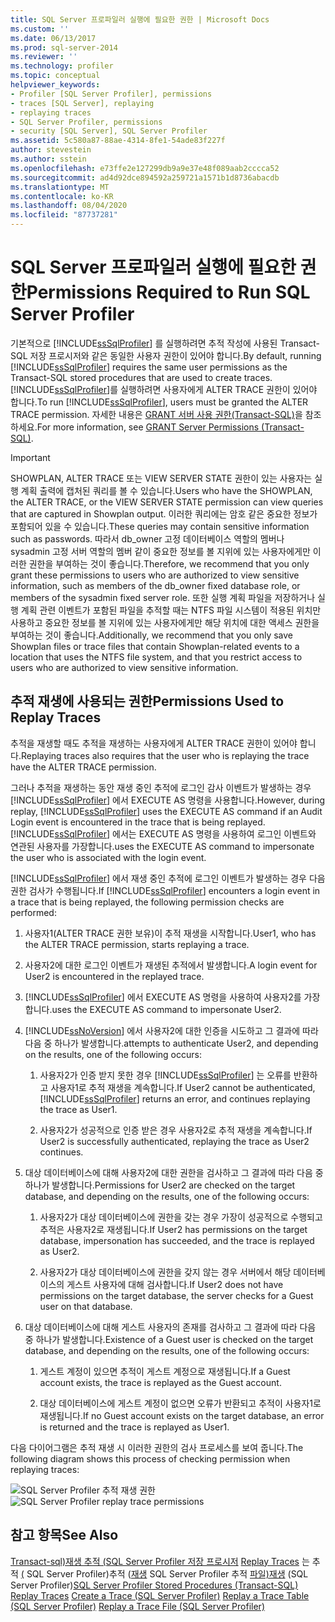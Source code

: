 ```yaml
---
title: SQL Server 프로파일러 실행에 필요한 권한 | Microsoft Docs
ms.custom: ''
ms.date: 06/13/2017
ms.prod: sql-server-2014
ms.reviewer: ''
ms.technology: profiler
ms.topic: conceptual
helpviewer_keywords:
- Profiler [SQL Server Profiler], permissions
- traces [SQL Server], replaying
- replaying traces
- SQL Server Profiler, permissions
- security [SQL Server], SQL Server Profiler
ms.assetid: 5c580a87-88ae-4314-8fe1-54ade83f227f
author: stevestein
ms.author: sstein
ms.openlocfilehash: e73ffe2e127299db9a9e37e48f089aab2cccca52
ms.sourcegitcommit: ad4d92dce894592a259721a1571b1d8736abacdb
ms.translationtype: MT
ms.contentlocale: ko-KR
ms.lasthandoff: 08/04/2020
ms.locfileid: "87737281"
---
```

# <a name="permissions-required-to-run-sql-server-profiler"></a><span data-ttu-id="0fa17-102">SQL Server 프로파일러 실행에 필요한 권한</span><span class="sxs-lookup"><span data-stu-id="0fa17-102">Permissions Required to Run SQL Server Profiler</span></span>
  <span data-ttu-id="0fa17-103">기본적으로 [!INCLUDE[ssSqlProfiler](../../../includes/sssqlprofiler-md.md)] 를 실행하려면 추적 작성에 사용된 Transact-SQL 저장 프로시저와 같은 동일한 사용자 권한이 있어야 합니다.</span><span class="sxs-lookup"><span data-stu-id="0fa17-103">By default, running [!INCLUDE[ssSqlProfiler](../../../includes/sssqlprofiler-md.md)] requires the same user permissions as the Transact-SQL stored procedures that are used to create traces.</span></span> <span data-ttu-id="0fa17-104">[!INCLUDE[ssSqlProfiler](../../../includes/sssqlprofiler-md.md)]를 실행하려면 사용자에게 ALTER TRACE 권한이 있어야 합니다.</span><span class="sxs-lookup"><span data-stu-id="0fa17-104">To run [!INCLUDE[ssSqlProfiler](../../../includes/sssqlprofiler-md.md)], users must be granted the ALTER TRACE permission.</span></span> <span data-ttu-id="0fa17-105">자세한 내용은 [GRANT 서버 사용 권한&#40;Transact-SQL&#41;](/sql/t-sql/statements/grant-server-permissions-transact-sql)을 참조하세요.</span><span class="sxs-lookup"><span data-stu-id="0fa17-105">For more information, see [GRANT Server Permissions &#40;Transact-SQL&#41;](/sql/t-sql/statements/grant-server-permissions-transact-sql).</span></span>

> [!IMPORTANT]
>  <span data-ttu-id="0fa17-106">SHOWPLAN, ALTER TRACE 또는 VIEW SERVER STATE 권한이 있는 사용자는 실행 계획 출력에 캡처된 쿼리를 볼 수 있습니다.</span><span class="sxs-lookup"><span data-stu-id="0fa17-106">Users who have the SHOWPLAN, the ALTER TRACE, or the VIEW SERVER STATE permission can view queries that are captured in Showplan output.</span></span> <span data-ttu-id="0fa17-107">이러한 쿼리에는 암호 같은 중요한 정보가 포함되어 있을 수 있습니다.</span><span class="sxs-lookup"><span data-stu-id="0fa17-107">These queries may contain sensitive information such as passwords.</span></span> <span data-ttu-id="0fa17-108">따라서 db_owner 고정 데이터베이스 역할의 멤버나 sysadmin 고정 서버 역할의 멤버 같이 중요한 정보를 볼 지위에 있는 사용자에게만 이러한 권한을 부여하는 것이 좋습니다.</span><span class="sxs-lookup"><span data-stu-id="0fa17-108">Therefore, we recommend that you only grant these permissions to users who are authorized to view sensitive information, such as members of the db_owner fixed database role, or members of the sysadmin fixed server role.</span></span> <span data-ttu-id="0fa17-109">또한 실행 계획 파일을 저장하거나 실행 계획 관련 이벤트가 포함된 파일을 추적할 때는 NTFS 파일 시스템이 적용된 위치만 사용하고 중요한 정보를 볼 지위에 있는 사용자에게만 해당 위치에 대한 액세스 권한을 부여하는 것이 좋습니다.</span><span class="sxs-lookup"><span data-stu-id="0fa17-109">Additionally, we recommend that you only save Showplan files or trace files that contain Showplan-related events to a location that uses the NTFS file system, and that you restrict access to users who are authorized to view sensitive information.</span></span>

## <a name="permissions-used-to-replay-traces"></a><span data-ttu-id="0fa17-110">추적 재생에 사용되는 권한</span><span class="sxs-lookup"><span data-stu-id="0fa17-110">Permissions Used to Replay Traces</span></span>
 <span data-ttu-id="0fa17-111">추적을 재생할 때도 추적을 재생하는 사용자에게 ALTER TRACE 권한이 있어야 합니다.</span><span class="sxs-lookup"><span data-stu-id="0fa17-111">Replaying traces also requires that the user who is replaying the trace have the ALTER TRACE permission.</span></span>

 <span data-ttu-id="0fa17-112">그러나 추적을 재생하는 동안 재생 중인 추적에 로그인 감사 이벤트가 발생하는 경우 [!INCLUDE[ssSqlProfiler](../../../includes/sssqlprofiler-md.md)] 에서 EXECUTE AS 명령을 사용합니다.</span><span class="sxs-lookup"><span data-stu-id="0fa17-112">However, during replay, [!INCLUDE[ssSqlProfiler](../../../includes/sssqlprofiler-md.md)] uses the EXECUTE AS command if an Audit Login event is encountered in the trace that is being replayed.</span></span> [!INCLUDE[ssSqlProfiler](../../../includes/sssqlprofiler-md.md)] <span data-ttu-id="0fa17-113">에서는 EXECUTE AS 명령을 사용하여 로그인 이벤트와 연관된 사용자를 가장합니다.</span><span class="sxs-lookup"><span data-stu-id="0fa17-113">uses the EXECUTE AS command to impersonate the user who is associated with the login event.</span></span>

 <span data-ttu-id="0fa17-114">[!INCLUDE[ssSqlProfiler](../../../includes/sssqlprofiler-md.md)] 에서 재생 중인 추적에 로그인 이벤트가 발생하는 경우 다음 권한 검사가 수행됩니다.</span><span class="sxs-lookup"><span data-stu-id="0fa17-114">If [!INCLUDE[ssSqlProfiler](../../../includes/sssqlprofiler-md.md)] encounters a login event in a trace that is being replayed, the following permission checks are performed:</span></span>

1.  <span data-ttu-id="0fa17-115">사용자1(ALTER TRACE 권한 보유)이 추적 재생을 시작합니다.</span><span class="sxs-lookup"><span data-stu-id="0fa17-115">User1, who has the ALTER TRACE permission, starts replaying a trace.</span></span>

2.  <span data-ttu-id="0fa17-116">사용자2에 대한 로그인 이벤트가 재생된 추적에서 발생합니다.</span><span class="sxs-lookup"><span data-stu-id="0fa17-116">A login event for User2 is encountered in the replayed trace.</span></span>

3.  [!INCLUDE[ssSqlProfiler](../../../includes/sssqlprofiler-md.md)] <span data-ttu-id="0fa17-117">에서 EXECUTE AS 명령을 사용하여 사용자2를 가장합니다.</span><span class="sxs-lookup"><span data-stu-id="0fa17-117">uses the EXECUTE AS command to impersonate User2.</span></span>

4.  [!INCLUDE[ssNoVersion](../../includes/ssnoversion-md.md)] <span data-ttu-id="0fa17-118">에서 사용자2에 대한 인증을 시도하고 그 결과에 따라 다음 중 하나가 발생합니다.</span><span class="sxs-lookup"><span data-stu-id="0fa17-118">attempts to authenticate User2, and depending on the results, one of the following occurs:</span></span>

    1.  <span data-ttu-id="0fa17-119">사용자2가 인증 받지 못한 경우 [!INCLUDE[ssSqlProfiler](../../../includes/sssqlprofiler-md.md)] 는 오류를 반환하고 사용자1로 추적 재생을 계속합니다.</span><span class="sxs-lookup"><span data-stu-id="0fa17-119">If User2 cannot be authenticated, [!INCLUDE[ssSqlProfiler](../../../includes/sssqlprofiler-md.md)] returns an error, and continues replaying the trace as User1.</span></span>

    2.  <span data-ttu-id="0fa17-120">사용자2가 성공적으로 인증 받은 경우 사용자2로 추적 재생을 계속합니다.</span><span class="sxs-lookup"><span data-stu-id="0fa17-120">If User2 is successfully authenticated, replaying the trace as User2 continues.</span></span>

5.  <span data-ttu-id="0fa17-121">대상 데이터베이스에 대해 사용자2에 대한 권한을 검사하고 그 결과에 따라 다음 중 하나가 발생합니다.</span><span class="sxs-lookup"><span data-stu-id="0fa17-121">Permissions for User2 are checked on the target database, and depending on the results, one of the following occurs:</span></span>

    1.  <span data-ttu-id="0fa17-122">사용자2가 대상 데이터베이스에 권한을 갖는 경우 가장이 성공적으로 수행되고 추적은 사용자2로 재생됩니다.</span><span class="sxs-lookup"><span data-stu-id="0fa17-122">If User2 has permissions on the target database, impersonation has succeeded, and the trace is replayed as User2.</span></span>

    2.  <span data-ttu-id="0fa17-123">사용자2가 대상 데이터베이스에 권한을 갖지 않는 경우 서버에서 해당 데이터베이스의 게스트 사용자에 대해 검사합니다.</span><span class="sxs-lookup"><span data-stu-id="0fa17-123">If User2 does not have permissions on the target database, the server checks for a Guest user on that database.</span></span>

6.  <span data-ttu-id="0fa17-124">대상 데이터베이스에 대해 게스트 사용자의 존재를 검사하고 그 결과에 따라 다음 중 하나가 발생합니다.</span><span class="sxs-lookup"><span data-stu-id="0fa17-124">Existence of a Guest user is checked on the target database, and depending on the results, one of the following occurs:</span></span>

    1.  <span data-ttu-id="0fa17-125">게스트 계정이 있으면 추적이 게스트 계정으로 재생됩니다.</span><span class="sxs-lookup"><span data-stu-id="0fa17-125">If a Guest account exists, the trace is replayed as the Guest account.</span></span>

    2.  <span data-ttu-id="0fa17-126">대상 데이터베이스에 게스트 계정이 없으면 오류가 반환되고 추적이 사용자1로 재생됩니다.</span><span class="sxs-lookup"><span data-stu-id="0fa17-126">If no Guest account exists on the target database, an error is returned and the trace is replayed as User1.</span></span>

 <span data-ttu-id="0fa17-127">다음 다이어그램은 추적 재생 시 이러한 권한의 검사 프로세스를 보여 줍니다.</span><span class="sxs-lookup"><span data-stu-id="0fa17-127">The following diagram shows this process of checking permission when replaying traces:</span></span>

 <span data-ttu-id="0fa17-128">![SQL Server Profiler 추적 재생 권한](../../database-engine/media/replaytracedecisiontree.gif "SQL Server Profiler 추적 재생 권한")</span><span class="sxs-lookup"><span data-stu-id="0fa17-128">![SQL Server Profiler replay trace permissions](../../database-engine/media/replaytracedecisiontree.gif "SQL Server Profiler replay trace permissions")</span></span>

## <a name="see-also"></a><span data-ttu-id="0fa17-129">참고 항목</span><span class="sxs-lookup"><span data-stu-id="0fa17-129">See Also</span></span>
 <span data-ttu-id="0fa17-130">[Transact-sql&#41;재생 추적 &#40;SQL Server Profiler 저장 프로시저](/sql/relational-databases/system-stored-procedures/sql-server-profiler-stored-procedures-transact-sql) [Replay Traces](replay-traces.md) 는 추적 [&#40;](create-a-trace-sql-server-profiler.md) SQL Server Profiler&#41;추적 &#40;[재생](replay-a-trace-table-sql-server-profiler.md) SQL Server Profiler 추적 [파일&#41;재생](replay-a-trace-file-sql-server-profiler.md) &#40;SQL Server Profiler&#41;</span><span class="sxs-lookup"><span data-stu-id="0fa17-130">[SQL Server Profiler Stored Procedures &#40;Transact-SQL&#41;](/sql/relational-databases/system-stored-procedures/sql-server-profiler-stored-procedures-transact-sql) [Replay Traces](replay-traces.md) [Create a Trace &#40;SQL Server Profiler&#41;](create-a-trace-sql-server-profiler.md) [Replay a Trace Table &#40;SQL Server Profiler&#41;](replay-a-trace-table-sql-server-profiler.md) [Replay a Trace File &#40;SQL Server Profiler&#41;](replay-a-trace-file-sql-server-profiler.md)</span></span>


